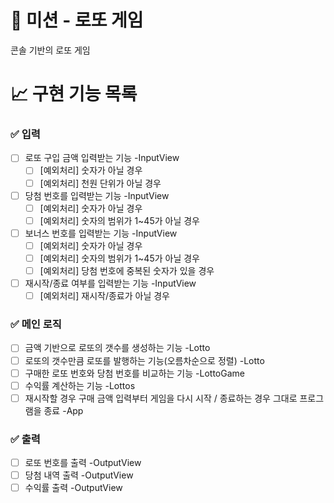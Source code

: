 # 🚀 미션 - 로또 게임

콘솔 기반의 로또 게임

# 📈 구현 기능 목록

### ✅ 입력
- [ ] 로또 구입 금액 입력받는 기능 -InputView
    - [ ] [예외처리] 숫자가 아닐 경우
    - [ ] [예외처리] 천원 단위가 아닐 경우
- [ ] 당첨 번호를 입력받는 기능 -InputView
    - [ ] [예외처리] 숫자가 아닐 경우
    - [ ] [예외처리] 숫자의 범위가 1~45가 아닐 경우
- [ ] 보너스 번호를 입력받는 기능 -InputView
    - [ ] [예외처리] 숫자가 아닐 경우
    - [ ] [예외처리] 숫자의 범위가 1~45가 아닐 경우
    - [ ] [예외처리] 당첨 번호에 중복된 숫자가 있을 경우
- [ ] 재시작/종료 여부를 입력받는 기능 -InputView
    - [ ] [예외처리] 재시작/종료가 아닐 경우

### ✅ 메인 로직
- [ ] 금액 기반으로 로또의 갯수를 생성하는 기능 -Lotto
- [ ] 로또의 갯수만큼 로또를 발행하는 기능(오름차순으로 정렬) -Lotto
- [ ] 구매한 로또 번호와 당첨 번호를 비교하는 기능 -LottoGame
- [ ] 수익률 계산하는 기능 -Lottos
- [ ] 재시작할 경우 구매 금액 입력부터 게임을 다시 시작 / 종료하는 경우 그대로 프로그램을 종료 -App

### ✅ 출력
- [ ] 로또 번호를 출력 -OutputView
- [ ] 당첨 내역 출력 -OutputView
- [ ] 수익률 출력 -OutputView